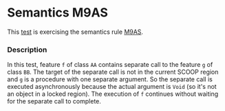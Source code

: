 # Semantics M9AS

This [test](.) is exercising the semantics rule [M9AS](../Readme.md).

### Description

In this test, feature `f` of class `AA` contains separate call to the feature `g` of class `BB`. The target of the separate call is not in the current SCOOP region and `g` is a procedure with one separate argument. So the separate call is executed asynchronously because the actual argument is `Void` (so it's not an object in a locked region). The execution of `f` continues without waiting for the separate call to complete.
